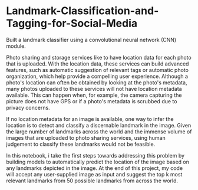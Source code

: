 # Landmark-Classification-and-Tagging-for-Social-Media
Built a landmark classifier using a convolutional neural network (CNN) module.

Photo sharing and storage services like to have location data for each photo that is uploaded. With the location data, these services can build advanced features, such as automatic suggestion of relevant tags or automatic photo organization, which help provide a compelling user experience. Although a photo's location can often be obtained by looking at the photo's metadata, many photos uploaded to these services will not have location metadata available. This can happen when, for example, the camera capturing the picture does not have GPS or if a photo's metadata is scrubbed due to privacy concerns.

If no location metadata for an image is available, one way to infer the location is to detect and classify a discernable landmark in the image. Given the large number of landmarks across the world and the immense volume of images that are uploaded to photo sharing services, using human judgement to classify these landmarks would not be feasible.

In this notebook, i take the first steps towards addressing this problem by building models to automatically predict the location of the image based on any landmarks depicted in the image. At the end of this project, my code will accept any user-supplied image as input and suggest the top k most relevant landmarks from 50 possible landmarks from across the world.
